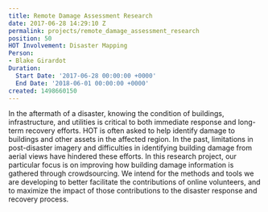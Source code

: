 ```yaml
---
title: Remote Damage Assessment Research
date: 2017-06-28 14:29:10 Z
permalink: projects/remote_damage_assessment_research
position: 50
HOT Involvement: Disaster Mapping
Person:
- Blake Girardot
Duration:
  Start Date: '2017-06-28 00:00:00 +0000'
  End Date: '2018-06-01 00:00:00 +0000'
created: 1498660150
---
```


<p>In the aftermath of a disaster, knowing the condition of buildings, infrastructure, and utilities is critical to both immediate response and long-term recovery efforts. HOT is often asked to help identify damage to buildings and other assets in the affected region. In the past, limitations in post-disaster imagery and difficulties in identifying building damage from aerial views have hindered these efforts. In this research project, our particular focus is on improving how building damage information is gathered through crowdsourcing. We intend for the methods and tools we are developing to better facilitate the contributions of online volunteers, and to maximize the impact of those contributions to the disaster response and recovery process.&nbsp;</p>
